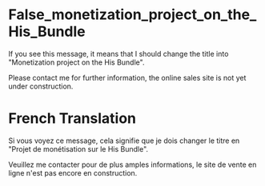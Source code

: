 # False_monetization_project_on_the_His_Bundle

If you see this message, it means that I should change the title into "Monetization project on the His Bundle".

Please contact me for further information, the online sales site is not yet under construction.

# French Translation

Si vous voyez ce message, cela signifie que je dois changer le titre en "Projet de monétisation sur le His Bundle".

Veuillez me contacter pour de plus amples informations, le site de vente en ligne n'est pas encore en construction.
